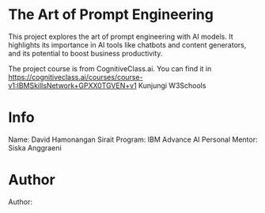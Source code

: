 # The Art of Prompt Engineering

This project explores the art of prompt engineering with AI models. It highlights its importance in AI tools like chatbots and content generators, and its potential to boost business productivity.

The project course is from CognitiveClass.ai. You can find it in https://cognitiveclass.ai/courses/course-v1:IBMSkillsNetwork+GPXX0TGVEN+v1
Kunjungi W3Schools
    




# Info
Name: David Hamonangan Sirait
Program: IBM Advance AI
Personal Mentor: Siska Anggraeni


# Author
Author: 
